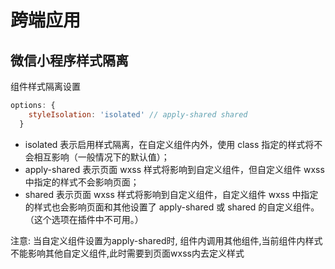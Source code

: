 # 跨端应用

## 微信小程序样式隔离

组件样式隔离设置
```js
options: {
    styleIsolation: 'isolated' // apply-shared shared
  }
```
- isolated 表示启用样式隔离，在自定义组件内外，使用 class 指定的样式将不会相互影响（一般情况下的默认值）；
- apply-shared 表示页面 wxss 样式将影响到自定义组件，但自定义组件 wxss 中指定的样式不会影响页面；
- shared 表示页面 wxss 样式将影响到自定义组件，自定义组件 wxss 中指定的样式也会影响页面和其他设置了 apply-shared 或 shared 的自定义组件。（这个选项在插件中不可用。）

注意: 当自定义组件设置为apply-shared时, 组件内调用其他组件,当前组件内样式不能影响其他自定义组件,此时需要到页面wxss内去定义样式

